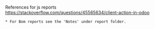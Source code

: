 
References for js reports
https://stackoverflow.com/questions/45565634/client-action-in-odoo


    * For Bom reports see the 'Notes' under report folder.
